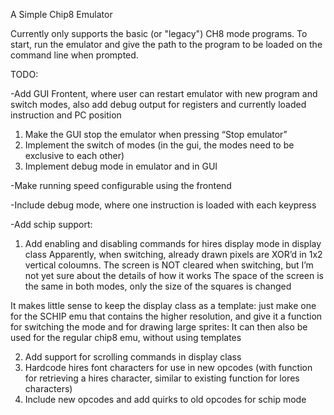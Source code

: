 ﻿A Simple Chip8 Emulator

Currently only supports the basic (or "legacy") CH8 mode programs.
To start, run the emulator and give the path to the program to be loaded on the command line when prompted.
 
 
 TODO:

-Add GUI Frontent, where user can restart emulator with new program and switch modes, also add debug output for registers and currently loaded instruction and PC position

1. Make the GUI stop the emulator when pressing “Stop emulator”
2. Implement the switch of modes (in the gui, the modes need to be exclusive to each other)
3. Implement debug mode in emulator and in GUI

-Make running speed configurable using the frontend

-Include debug mode, where one instruction is loaded with each keypress

-Add schip support:
1. Add enabling and disabling commands for hires display mode in display class
Apparently, when switching, already drawn pixels are XOR’d in 1x2 vertical coloumns. The screen is NOT cleared when switching, but I’m not yet sure about the details of how it works
The space of the screen is the same in both modes, only the size of the squares is changed

It makes little sense to keep the display class as a template: just make one for the SCHIP emu that contains the higher resolution, and give it a function for switching the mode and for drawing large sprites: It can then also be used for the regular chip8 emu, without using templates

2. Add support for scrolling commands in display class
3. Hardcode hires font characters for use in new opcodes (with function for retrieving a hires character, similar to existing function for lores characters)
4. Include new opcodes and add quirks to old opcodes for schip mode
